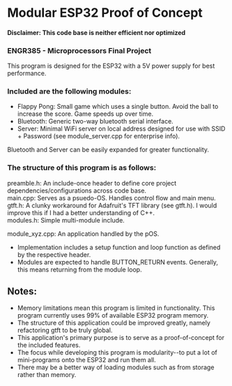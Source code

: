 # Modular ESP32 Proof of Concept

#### Disclaimer: This code base is neither efficient nor optimized

### ENGR385 - Microprocessors Final Project

This program is designed for the ESP32 with a 5V power supply for best performance.


### Included are the following modules:
- Flappy Pong:    Small game which uses a single button. Avoid the ball to increase the score. Game speeds up over time.  
- Bluetooth:      Generic two-way bluetooth serial interface.  
- Server:         Minimal WiFi server on local address designed for use with SSID + Password (see module_server.cpp for enterprise info).  

Bluetooth and Server can be easily expanded for greater functionality.


### The structure of this program is as follows:

preamble.h: An include-once header to define core project dependencies/configurations across code base.  
main.cpp: Serves as a psuedo-OS. Handles control flow and main menu.  
gtft.h: A clunky workaround for Adafruit's TFT library (see gtft.h). I would improve this if I had a better understanding of C++.  
modules.h: Simple multi-module include. 

module_xyz.cpp: An application handled by the pOS.  
- Implementation includes a setup function and loop function as defined by the respective header.  
- Modules are expected to handle BUTTON_RETURN events. Generally, this means returning from the module loop.  



## Notes:
- Memory limitations mean this program is limited in functionality. This program currently uses 99% of available ESP32 program memory.  
- The structure of this application could be improved greatly, namely refactoring gtft to be truly global.  
- This application's primary purpose is to serve as a proof-of-concept for the included features.  
- The focus while developing this program is modularity--to put a lot of mini-programs onto the ESP32 and run them all.
- There may be a better way of loading modules such as from storage rather than memory.
